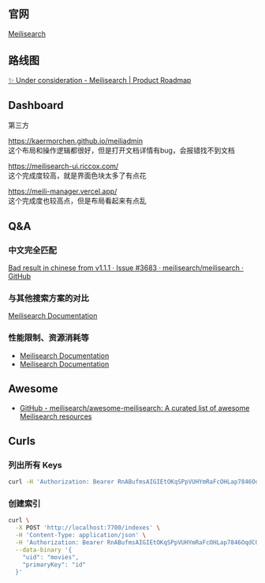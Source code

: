 ## 官网

[Meilisearch](https://github.com/meilisearch/meilisearch)

## 路线图

[✨ Under consideration - Meilisearch | Product Roadmap](https://roadmap.meilisearch.com/tabs/1-under-consideration)


## Dashboard

第三方

https://kaermorchen.github.io/meiliadmin  
这个布局和操作逻辑都很好，但是打开文档详情有bug，会报错找不到文档

https://meilisearch-ui.riccox.com/       
这个完成度较高，就是界面色块太多了有点花

https://meili-manager.vercel.app/        
这个完成度也较高点，但是布局看起来有点乱

## Q&A

### 中文完全匹配

[Bad result in chinese from v1.1.1 · Issue #3683 · meilisearch/meilisearch · GitHub](https://github.com/meilisearch/meilisearch/issues/3683)

### 与其他搜索方案的对比

[Meilisearch Documentation](https://www.meilisearch.com/docs/learn/what_is_meilisearch/comparison_to_alternatives)

### 性能限制、资源消耗等

- [Meilisearch Documentation](https://www.meilisearch.com/docs/learn/advanced/known_limitations)
- [Meilisearch Documentation](https://www.meilisearch.com/docs/learn/advanced/storage#understanding-lmdb)

## Awesome

- [GitHub - meilisearch/awesome-meilisearch: A curated list of awesome Meilisearch resources](https://github.com/meilisearch/awesome-meilisearch)

## Curls

### 列出所有 Keys

```bash
curl -H 'Authorization: Bearer RnABufmsAIGIEtOKqSPpVUHYmRaFcOHLap7846OqdCQ' -X GET 'http://localhost:7700/keys'   
```

### 创建索引

```bash
curl \
  -X POST 'http://localhost:7700/indexes' \
  -H 'Content-Type: application/json' \
  -H 'Authorization: Bearer RnABufmsAIGIEtOKqSPpVUHYmRaFcOHLap7846OqdCQ' \
  --data-binary '{
    "uid": "movies",
    "primaryKey": "id"
  }'
```
